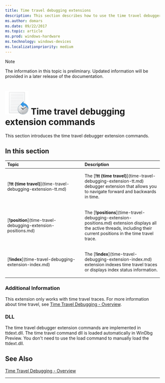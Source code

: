 ```yaml
---
title: Time travel debugging extensions
description: This section describes how to use the time travel debugger extension commands.
ms.author: domars
ms.date: 09/22/2017
ms.topic: article
ms.prod: windows-hardware
ms.technology: windows-devices
ms.localizationpriority: medium
---
```



> [!NOTE]
> The information in this topic is preliminary. Updated information will be provided in a later release of the documentation. 
>


# ![Small time travel logo showing clock](images/ttd-time-travel-debugging-logo.png) Time travel debugging extension commands

This section introduces the time travel debugger extension commands.


## <span id="in_this_section"></span>In this section


<table>
<colgroup>
<col width="50%" />
<col width="50%" />
</colgroup>
<thead>
<tr class="header">
<th align="left">Topic</th>
<th align="left">Description</th>
</tr>
</thead>
<tbody>
<tr class="odd">
<td align="left"><p>[<strong>!tt (time travel)</strong>](time-travel-debugging-extension-tt.md)</p></td>
<td align="left"><p>The [<strong>!tt (time travel)</strong>](time-travel-debugging-extension-tt.md) debugger extension that allows you to navigate forward and backwards in time.</p></td>

</tr>
<tr class="even">
<td align="left"><p>[<strong>!position</strong>](time-travel-debugging-extension-positions.md)</p></td>
<td align="left"><p>The [<strong>!positions</strong>](time-travel-debugging-extension-positions.md) extension displays all the active threads, including their current positions in the time travel trace.</p></td>
</tr>
<tr class="odd">
<td align="left"><p>[<strong>!index</strong>](time-travel-debugging-extension-index.md)</p></td>
<td align="left"><p>The [<strong>!index</strong>](time-travel-debugging-extension-index.md) extension indexes time travel traces or displays index status information.</p></td>
</tr>
</tbody>
</table>

### </span><span id="ADDITIONAL_INFORMATION"></span>Additional Information

This extension only works with time travel traces. For more information about time travel, see [Time Travel Debugging - Overview](time-travel-debugging-overview.md).

### DLL

The time travel debugger extension commands are implemented in ttdext.dll. The time travel command dll is loaded automatically in WinDbg Preview. You don't need to use the load command to manually load the ttdext.dll.
 
## See Also

[Time Travel Debugging - Overview](time-travel-debugging-overview.md)

---






